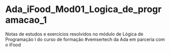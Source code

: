 # Ada_iFood_Mod01_Logica_de_programacao_1
Notas de estudos e exercícios resolvidos no módulo de Lógica de Programação I do curso de formação #vemsertech da Ada em parceria com o iFood
